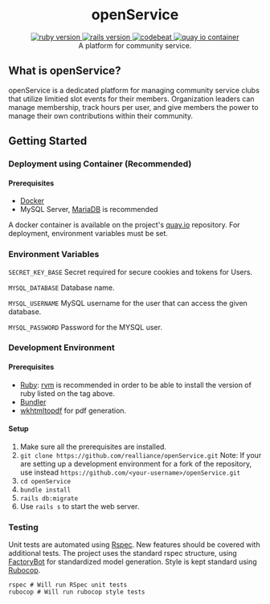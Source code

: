 <h1 align="center">openService</h1>
<p align="center">
<a href="https://www.ruby-lang.org/en/">
    <img src="https://img.shields.io/badge/Ruby-v2.4.1-green.svg" alt="ruby version"/>
 </a>
 <a href="http://rubyonrails.org/">
    <img src="https://img.shields.io/badge/Rails-v5.0.6-brightgreen.svg" alt="rails version"/>
  </a>
  <a href="https://codebeat.co/projects/github-com-realliance-openservice-develop">
    <img src="https://codebeat.co/badges/e4499065-623e-4cb6-943f-732b1cd7ebd0" alt="codebeat"/>
  </a>
   <a href="https://quay.io/repository/realliance/openservice">
    <img src="https://quay.io/repository/realliance/openservice/status" alt="quay io container"/>
  </a>
 <br/>
A platform for community service.
</p>
  

## What is openService?

openService is a dedicated platform for managing community service clubs that utilize limitied slot events for their members. Organization leaders can manage membership, track hours per user, and give members the power to manage their own contributions within their community.

## Getting Started

### Deployment using Container (Recommended)
#### Prerequisites
- [Docker](https://docs.docker.com/)
- MySQL Server, [MariaDB](https://mariadb.org/) is recommended

A docker container is available on the project's [quay.io](https://quay.io/repository/realliance/openservice) repository. For deployment, environment variables must be set.
### Environment Variables
`SECRET_KEY_BASE` Secret required for secure cookies and tokens for Users.

`MYSQL_DATABASE` Database name.

`MYSQL_USERNAME` MySQL username for the user that can access the given database.

`MYSQL_PASSWORD` Password for the MYSQL user.

### Development Environment
#### Prerequisites
-  [Ruby](https://www.ruby-lang.org/en/): [rvm](https://rvm.io/) is recommended in order to be able to install the version of ruby listed on the tag above.
- [Bundler](https://rubygems.org/gems/bundler/versions/1.11.2)
- [wkhtmltopdf](https://wkhtmltopdf.org/) for pdf generation.

#### Setup
1. Make sure all the prerequisites are installed.
2. `git clone https://github.com/realliance/openService.git`
Note: If your are setting up a development environment for a fork of the repository, use instead `https://github.com/<your-username>/openService.git`
3. `cd openService`
4. `bundle install`
5. `rails db:migrate`
6. Use `rails s` to start the web server.

### Testing
Unit tests are automated using [Rspec](http://rspec.info/). New features should be covered with additional tests. The project uses the standard rspec structure, using [FactoryBot](https://devhints.io/factory_bot) for standardized model generation. Style is kept standard using [Rubocop](https://rubocop.readthedocs.io/en/latest/). 
```
rspec # Will run RSpec unit tests
rubocop # Will run rubocop style tests
```

